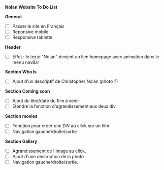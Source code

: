 **Nolan Website To Do List**

__General__
- [ ] Passer le site en Français
- [ ] Reponsive mobile
- [ ] Responsive tablette

__Header__
- [ ] Effet : le texte "Nolan" devient un lien homepage avec animation dans le menu navBar

__Section Who Is__
- [ ] Ajout d'un descriptif de Christopher Nolan (photo ?)

__Section Coming soon__
- [ ] Ajout du titre/date du film à venir
- [ ] Etendre la fonction d'agrandissement aux deux div

__Section movies__
- [ ] Fonction pour creer une DIV au click sur un film
- [ ] Navigation gauche/droite/sortie

__Section Gallery__
- [ ] Agrandissement de l'image au click.
- [ ] Ajout d'une description de la photo
- [ ] Navigation gauche/droite/sortie.